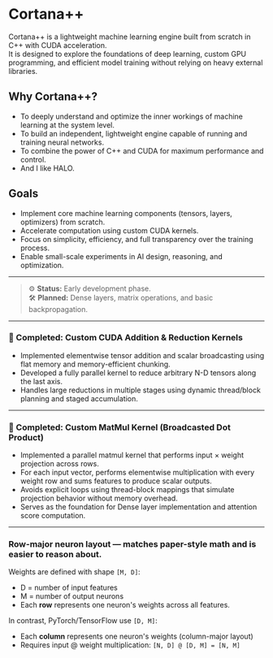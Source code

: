 ﻿# Cortana++

Cortana++ is a lightweight machine learning engine built from scratch in C++ with CUDA acceleration.  
It is designed to explore the foundations of deep learning, custom GPU programming, and efficient model training without relying on heavy external libraries.

## Why Cortana++?

- To deeply understand and optimize the inner workings of machine learning at the system level.
- To build an independent, lightweight engine capable of running and training neural networks.
- To combine the power of C++ and CUDA for maximum performance and control.
- And I like HALO.

## Goals

- Implement core machine learning components (tensors, layers, optimizers) from scratch.
- Accelerate computation using custom CUDA kernels.
- Focus on simplicity, efficiency, and full transparency over the training process.
- Enable small-scale experiments in AI design, reasoning, and optimization.

---

> ⚙️ **Status:** Early development phase.  
> 🛠️ **Planned:** Dense layers, matrix operations, and basic backpropagation.

---

### 🚀 Completed: Custom CUDA Addition & Reduction Kernels

- Implemented elementwise tensor addition and scalar broadcasting using flat memory and memory-efficient chunking.
- Developed a fully parallel kernel to reduce arbitrary N-D tensors along the last axis.
- Handles large reductions in multiple stages using dynamic thread/block planning and staged accumulation.

---

### 🔢 Completed: Custom MatMul Kernel (Broadcasted Dot Product)

- Implemented a parallel matmul kernel that performs input × weight projection across rows.
- For each input vector, performs elementwise multiplication with every weight row and sums features to produce scalar outputs.
- Avoids explicit loops using thread-block mappings that simulate projection behavior without memory overhead.
- Serves as the foundation for Dense layer implementation and attention score computation.

---

### Row-major neuron layout — matches paper-style math and is easier to reason about.

Weights are defined with shape `[M, D]`:
- D = number of input features
- M = number of output neurons
- Each **row** represents one neuron's weights across all features.

In contrast, PyTorch/TensorFlow use `[D, M]`:
- Each **column** represents one neuron's weights (column-major layout)
- Requires input @ weight multiplication: `[N, D] @ [D, M] = [N, M]`
